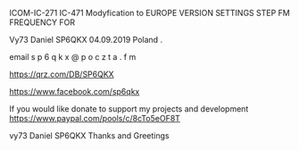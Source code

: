 ICOM-IC-271 IC-471 Modyfication to EUROPE VERSION
         SETTINGS STEP FM FREQUENCY FOR 








Vy73 Daniel SP6QKX 04.09.2019 Poland .

email s p 6 q k x @ p o c z t a . f m

https://qrz.com/DB/SP6QKX

https://www.facebook.com/sp6qkx

If you would like donate to support my projects and development https://www.paypal.com/pools/c/8cTo5eOF8T

vy73 Daniel SP6QKX Thanks and Greetings
